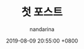 ---
title: 첫 포스트
description: >-
  설명이에용
author: nandarina
date: 2019-08-09 20:55:00 +0800
categories: [Blogging, Tutorial]
tags: [getting started]
pin: true
media_subpath: '/posts/20180809'
---